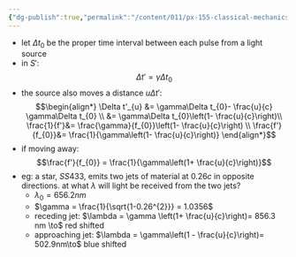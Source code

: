 ```yaml
---
{"dg-publish":true,"permalink":"/content/011/px-155-classical-mechanics-and-special-relativity/special-relativity/px-155-h-the-lorentz-transformations/px-155-h4-relativistic-doppler-effect-seeing-vs-observing/","noteIcon":"1","created":"2025-08-27T13:14:05.278+01:00","updated":"2024-11-26T19:58:38.000+00:00"}
---
```


- let $\Delta t_{0}$ be the proper time interval between each pulse from a light source
- in $S':$
$$\Delta t' = \gamma \Delta t_0$$
- the source also moves a distance $u\Delta t':$
$$\begin{align*}
		\Delta t'_{u} &= \gamma\Delta t_{0}- \frac{u}{c} \gamma\Delta t_{0} \\
		&= \gamma\Delta t_{0}\left(1- \frac{u}{c}\right)\\
		\frac{1}{f'}&= \frac{\gamma}{f_{0}}\left(1- \frac{u}{c}\right) \\
		\frac{f'}{f_{0}}&= \frac{1}{\gamma\left(1- \frac{u}{c}\right)}
	\end{align*}$$
- if moving away:
$$\frac{f'}{f_{0}} = \frac{1}{\gamma\left(1+ \frac{u}{c}\right)}$$
- eg: a star, $SS433$, emits two jets of material at $0.26c$ in opposite directions. at what $\lambda$ will light be received from the two jets?
	- $\lambda_{0}=656.2nm$
	- $\gamma = \frac{1}{\sqrt{1-0.26^{2}}} = 1.0356$
	- receding jet: $\lambda = \gamma \left(1+ \frac{u}{c}\right)= 856.3 nm \to$ red shifted
	- approaching jet: $\lambda = \gamma\left(1 - \frac{u}{c}\right)= 502.9nm\to$ blue shifted
